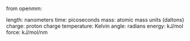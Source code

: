 from openmm:

length: nanometers
time: picoseconds
mass: atomic mass units (daltons)
charge: proton charge
temperature: Kelvin
angle: radians
energy: kJ/mol
force: kJ/mol/nm

